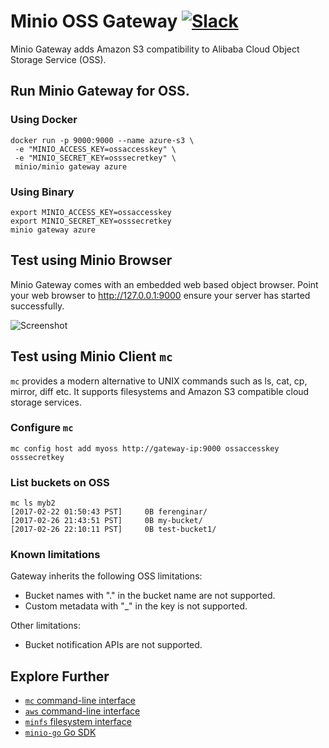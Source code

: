 # Minio OSS Gateway [![Slack](https://slack.minio.io/slack?type=svg)](https://slack.minio.io)
Minio Gateway adds Amazon S3 compatibility to Alibaba Cloud Object Storage Service (OSS).

## Run Minio Gateway for OSS.

### Using Docker
```
docker run -p 9000:9000 --name azure-s3 \
 -e "MINIO_ACCESS_KEY=ossaccesskey" \
 -e "MINIO_SECRET_KEY=osssecretkey" \
 minio/minio gateway azure
```

### Using Binary
```
export MINIO_ACCESS_KEY=ossaccesskey
export MINIO_SECRET_KEY=osssecretkey
minio gateway azure
```

## Test using Minio Browser
Minio Gateway comes with an embedded web based object browser. Point your web browser to http://127.0.0.1:9000 ensure your server has started successfully.

![Screenshot](https://raw.githubusercontent.com/minio/minio/master/docs/screenshots/minio-browser-gateway.png)

## Test using Minio Client `mc`
`mc` provides a modern alternative to UNIX commands such as ls, cat, cp, mirror, diff etc. It supports filesystems and Amazon S3 compatible cloud storage services.

### Configure `mc`
```
mc config host add myoss http://gateway-ip:9000 ossaccesskey osssecretkey
```

### List buckets on OSS
```
mc ls myb2
[2017-02-22 01:50:43 PST]     0B ferenginar/
[2017-02-26 21:43:51 PST]     0B my-bucket/
[2017-02-26 22:10:11 PST]     0B test-bucket1/
```

### Known limitations

Gateway inherits the following OSS limitations:

- Bucket names with "." in the bucket name are not supported.
- Custom metadata with "_" in the key is not supported.

Other limitations:

- Bucket notification APIs are not supported.

## Explore Further

- [`mc` command-line interface](https://docs.minio.io/docs/minio-client-quickstart-guide)
- [`aws` command-line interface](https://docs.minio.io/docs/aws-cli-with-minio)
- [`minfs` filesystem interface](http://docs.minio.io/docs/minfs-quickstart-guide)
- [`minio-go` Go SDK](https://docs.minio.io/docs/golang-client-quickstart-guide)
